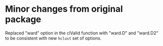 # Minor changes from original package

Replaced "ward" option in the clValid function with "ward.D" and "ward.D2" to be consistent with new `hclust` set of options.
